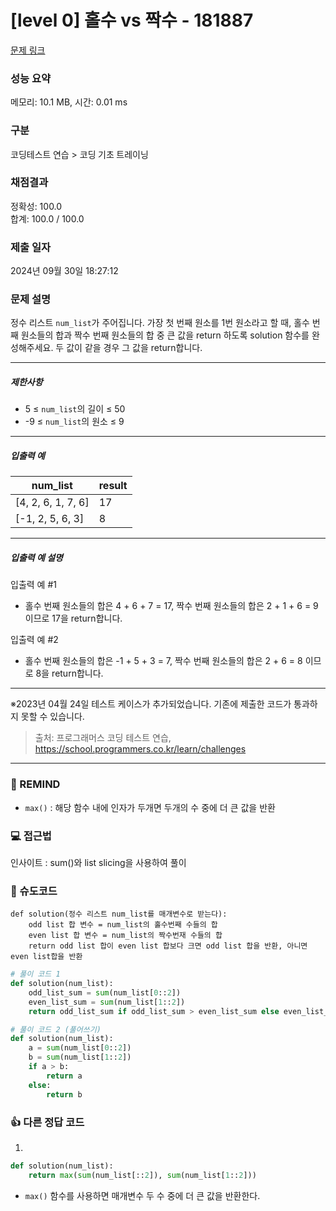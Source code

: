 # [level 0] 홀수 vs 짝수 - 181887 

[문제 링크](https://school.programmers.co.kr/learn/courses/30/lessons/181887) 

### 성능 요약

메모리: 10.1 MB, 시간: 0.01 ms

### 구분

코딩테스트 연습 > 코딩 기초 트레이닝

### 채점결과

정확성: 100.0<br/>합계: 100.0 / 100.0

### 제출 일자

2024년 09월 30일 18:27:12

### 문제 설명

<p>정수 리스트 <code>num_list</code>가 주어집니다. 가장 첫 번째 원소를 1번 원소라고 할 때, 홀수 번째 원소들의 합과 짝수 번째 원소들의 합 중 큰 값을 return 하도록 solution 함수를 완성해주세요. 두 값이 같을 경우 그 값을 return합니다.</p>

<hr>

<h5>제한사항</h5>

<ul>
<li>5 ≤ <code>num_list</code>의 길이 ≤ 50</li>
<li>-9 ≤ <code>num_list</code>의 원소 ≤ 9</li>
</ul>

<hr>

<h5>입출력 예</h5>
<table class="table">
        <thead><tr>
<th>num_list</th>
<th>result</th>
</tr>
</thead>
        <tbody><tr>
<td>[4, 2, 6, 1, 7, 6]</td>
<td>17</td>
</tr>
<tr>
<td>[-1, 2, 5, 6, 3]</td>
<td>8</td>
</tr>
</tbody>
      </table>
<hr>

<h5>입출력 예 설명</h5>

<p>입출력 예 #1</p>

<ul>
<li>홀수 번째 원소들의 합은 4 + 6 + 7 = 17, 짝수 번째 원소들의 합은 2 + 1 + 6 = 9 이므로 17을 return합니다.</li>
</ul>

<p>입출력 예 #2</p>

<ul>
<li>홀수 번째 원소들의 합은 -1 + 5 + 3 = 7, 짝수 번째 원소들의 합은 2 + 6 = 8 이므로 8을 return합니다.</li>
</ul>

<hr>

<p>※2023년 04월 24일 테스트 케이스가 추가되었습니다. 기존에 제출한 코드가 통과하지 못할 수 있습니다.</p>


> 출처: 프로그래머스 코딩 테스트 연습, https://school.programmers.co.kr/learn/challenges
---
### 🤔 REMIND
- `max()` : 해당 함수 내에 인자가 두개면 두개의 수 중에 더 큰 값을 반환

### 💻 접근법
인사이트 : sum()와 list slicing을 사용하여 풀이

### 📝 슈도코드
```
def solution(정수 리스트 num_list를 매개변수로 받는다):
    odd list 합 변수 = num_list의 홀수번째 수들의 합
    even list 합 변수 = num_list의 짝수번재 수들의 합
    return odd list 합이 even list 합보다 크면 odd list 합을 반환, 아니면 even list합을 반환
```
```python
# 풀이 코드 1
def solution(num_list):
    odd_list_sum = sum(num_list[0::2])
    even_list_sum = sum(num_list[1::2])
    return odd_list_sum if odd_list_sum > even_list_sum else even_list_sum
```
```python
# 풀이 코드 2 (풀어쓰기)
def solution(num_list):
    a = sum(num_list[0::2])
    b = sum(num_list[1::2])
    if a > b:
        return a
    else:
        return b
```

### 👍 다른 정답 코드
1.
```python
def solution(num_list):
    return max(sum(num_list[::2]), sum(num_list[1::2]))
```
- `max()` 함수를 사용하면 매개변수 두 수 중에 더 큰 값을 반환한다.
